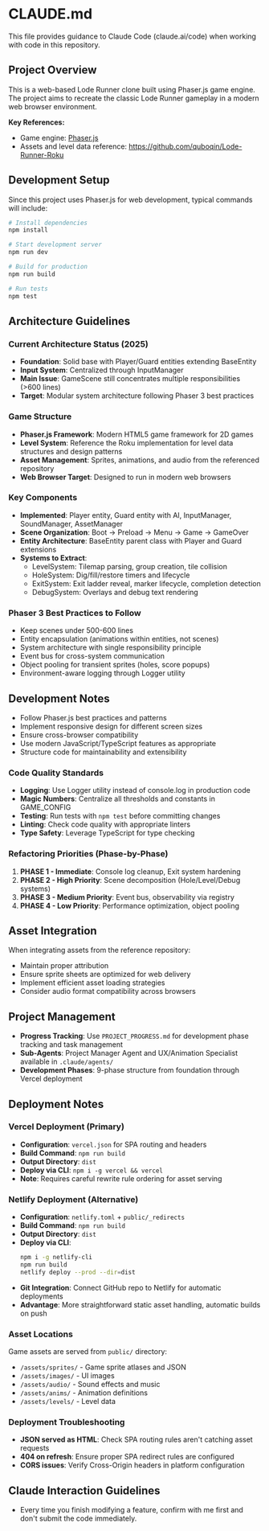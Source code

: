 # CLAUDE.md

This file provides guidance to Claude Code (claude.ai/code) when working with code in this repository.

## Project Overview

This is a web-based Lode Runner clone built using Phaser.js game engine. The project aims to recreate the classic Lode Runner gameplay in a modern web browser environment.

**Key References:**
- Game engine: [Phaser.js](https://docs.phaser.io/phaser/getting-started/what-is-phaser)
- Assets and level data reference: https://github.com/quboqin/Lode-Runner-Roku

## Development Setup

Since this project uses Phaser.js for web development, typical commands will include:

```bash
# Install dependencies
npm install

# Start development server  
npm run dev

# Build for production
npm run build

# Run tests
npm test
```

## Architecture Guidelines

### Current Architecture Status (2025)
- **Foundation**: Solid base with Player/Guard entities extending BaseEntity
- **Input System**: Centralized through InputManager
- **Main Issue**: GameScene still concentrates multiple responsibilities (>600 lines)
- **Target**: Modular system architecture following Phaser 3 best practices

### Game Structure
- **Phaser.js Framework**: Modern HTML5 game framework for 2D games
- **Level System**: Reference the Roku implementation for level data structures and design patterns
- **Asset Management**: Sprites, animations, and audio from the referenced repository
- **Web Browser Target**: Designed to run in modern web browsers

### Key Components
- **Implemented**: Player entity, Guard entity with AI, InputManager, SoundManager, AssetManager
- **Scene Organization**: Boot → Preload → Menu → Game → GameOver
- **Entity Architecture**: BaseEntity parent class with Player and Guard extensions
- **Systems to Extract**:
  - LevelSystem: Tilemap parsing, group creation, tile collision
  - HoleSystem: Dig/fill/restore timers and lifecycle
  - ExitSystem: Exit ladder reveal, marker lifecycle, completion detection
  - DebugSystem: Overlays and debug text rendering

### Phaser 3 Best Practices to Follow
- Keep scenes under 500-600 lines
- Entity encapsulation (animations within entities, not scenes)
- System architecture with single responsibility principle
- Event bus for cross-system communication
- Object pooling for transient sprites (holes, score popups)
- Environment-aware logging through Logger utility

## Development Notes

- Follow Phaser.js best practices and patterns
- Implement responsive design for different screen sizes
- Ensure cross-browser compatibility
- Use modern JavaScript/TypeScript features as appropriate
- Structure code for maintainability and extensibility

### Code Quality Standards
- **Logging**: Use Logger utility instead of console.log in production code
- **Magic Numbers**: Centralize all thresholds and constants in GAME_CONFIG
- **Testing**: Run tests with `npm test` before committing changes
- **Linting**: Check code quality with appropriate linters
- **Type Safety**: Leverage TypeScript for type checking

### Refactoring Priorities (Phase-by-Phase)
1. **PHASE 1 - Immediate**: Console log cleanup, Exit system hardening
2. **PHASE 2 - High Priority**: Scene decomposition (Hole/Level/Debug systems)
3. **PHASE 3 - Medium Priority**: Event bus, observability via registry
4. **PHASE 4 - Low Priority**: Performance optimization, object pooling

## Asset Integration

When integrating assets from the reference repository:
- Maintain proper attribution
- Ensure sprite sheets are optimized for web delivery
- Implement efficient asset loading strategies
- Consider audio format compatibility across browsers

## Project Management

- **Progress Tracking**: Use `PROJECT_PROGRESS.md` for development phase tracking and task management
- **Sub-Agents**: Project Manager Agent and UX/Animation Specialist available in `.claude/agents/`
- **Development Phases**: 9-phase structure from foundation through Vercel deployment

## Deployment Notes

### Vercel Deployment (Primary)
- **Configuration**: `vercel.json` for SPA routing and headers
- **Build Command**: `npm run build`
- **Output Directory**: `dist`
- **Deploy via CLI**: `npm i -g vercel && vercel`
- **Note**: Requires careful rewrite rule ordering for asset serving

### Netlify Deployment (Alternative)
- **Configuration**: `netlify.toml` + `public/_redirects`
- **Build Command**: `npm run build`
- **Output Directory**: `dist`
- **Deploy via CLI**: 
  ```bash
  npm i -g netlify-cli
  npm run build
  netlify deploy --prod --dir=dist
  ```
- **Git Integration**: Connect GitHub repo to Netlify for automatic deployments
- **Advantage**: More straightforward static asset handling, automatic builds on push

### Asset Locations
Game assets are served from `public/` directory:
- `/assets/sprites/` - Game sprite atlases and JSON
- `/assets/images/` - UI images
- `/assets/audio/` - Sound effects and music
- `/assets/anims/` - Animation definitions
- `/assets/levels/` - Level data

### Deployment Troubleshooting
- **JSON served as HTML**: Check SPA routing rules aren't catching asset requests
- **404 on refresh**: Ensure proper SPA redirect rules are configured
- **CORS issues**: Verify Cross-Origin headers in platform configuration

## Claude Interaction Guidelines

- Every time you finish modifying a feature, confirm with me first and don't submit the code immediately.